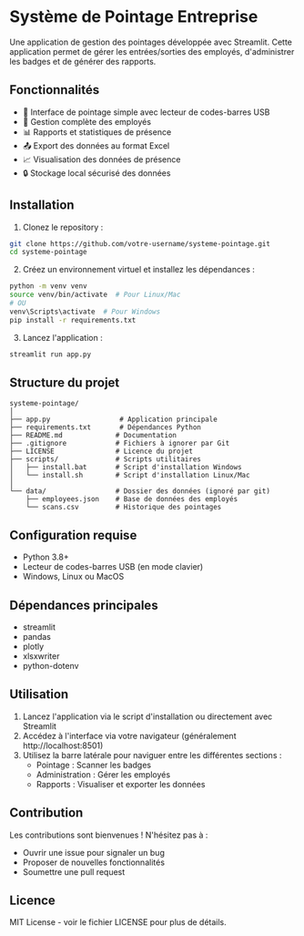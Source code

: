 # Système de Pointage Entreprise

Une application de gestion des pointages développée avec Streamlit. Cette application permet de gérer les entrées/sorties des employés, d'administrer les badges et de générer des rapports.

## Fonctionnalités

- 📱 Interface de pointage simple avec lecteur de codes-barres USB
- 👥 Gestion complète des employés
- 📊 Rapports et statistiques de présence
- 📤 Export des données au format Excel
- 📈 Visualisation des données de présence
- 🔒 Stockage local sécurisé des données

## Installation

1. Clonez le repository :
```bash
git clone https://github.com/votre-username/systeme-pointage.git
cd systeme-pointage
```

2. Créez un environnement virtuel et installez les dépendances :
```bash
python -m venv venv
source venv/bin/activate  # Pour Linux/Mac
# OU
venv\Scripts\activate  # Pour Windows
pip install -r requirements.txt
```

3. Lancez l'application :
```bash
streamlit run app.py
```

## Structure du projet
```
systeme-pointage/
│
├── app.py                 # Application principale
├── requirements.txt       # Dépendances Python
├── README.md             # Documentation
├── .gitignore            # Fichiers à ignorer par Git
├── LICENSE               # Licence du projet
├── scripts/              # Scripts utilitaires
│   ├── install.bat       # Script d'installation Windows
│   └── install.sh        # Script d'installation Linux/Mac
│
└── data/                 # Dossier des données (ignoré par git)
    ├── employees.json    # Base de données des employés
    └── scans.csv         # Historique des pointages
```

## Configuration requise

- Python 3.8+
- Lecteur de codes-barres USB (en mode clavier)
- Windows, Linux ou MacOS

## Dépendances principales

- streamlit
- pandas
- plotly
- xlsxwriter
- python-dotenv

## Utilisation

1. Lancez l'application via le script d'installation ou directement avec Streamlit
2. Accédez à l'interface via votre navigateur (généralement http://localhost:8501)
3. Utilisez la barre latérale pour naviguer entre les différentes sections :
   - Pointage : Scanner les badges
   - Administration : Gérer les employés
   - Rapports : Visualiser et exporter les données

## Contribution

Les contributions sont bienvenues ! N'hésitez pas à :
- Ouvrir une issue pour signaler un bug
- Proposer de nouvelles fonctionnalités
- Soumettre une pull request

## Licence

MIT License - voir le fichier LICENSE pour plus de détails.

